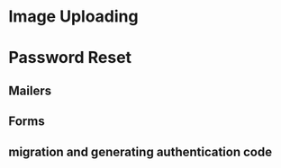 # Image Uploading
# Password Reset
## Mailers
## Forms
## migration and generating authentication code